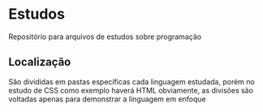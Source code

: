 # Estudos
Repositório para arquivos de estudos sobre programação

## Localização 
São divididas em pastas específicas cada linguagem estudada, porém no estudo de CSS como exemplo haverá HTML obviamente, as divisões são voltadas apenas para demonstrar a linguagem em enfoque
